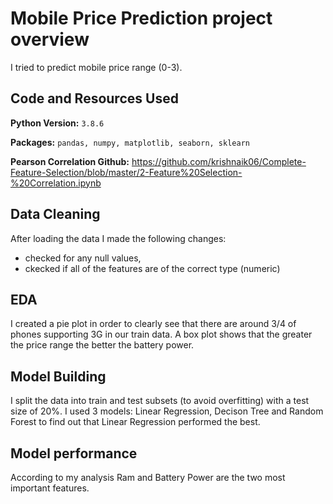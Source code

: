 # Mobile Price Prediction project overview

I tried to predict mobile price range (0-3). 

## Code and Resources Used
**Python Version:** `3.8.6`

**Packages:** `pandas, numpy, matplotlib, seaborn, sklearn`

**Pearson Correlation Github:** https://github.com/krishnaik06/Complete-Feature-Selection/blob/master/2-Feature%20Selection-%20Correlation.ipynb

## Data Cleaning
After loading the data I made the following changes:
* checked for any null values,
* ckecked if all of the features are of the correct type (numeric)

## EDA
I created a pie plot in order to clearly see that there are around 3/4 of phones supporting 3G in our train data. A box plot shows that the greater the price range 
the better the battery power.

## Model Building
I split the data into train and test subsets (to avoid overfitting) with a test size of 20%. I used 3 models: Linear Regression, Decison Tree and Random Forest to find out
that Linear Regression performed the best.

## Model performance
According to my analysis Ram and Battery Power are the two most important features.
